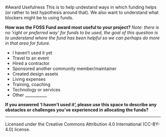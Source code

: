 #Award Usefulness
This is to help undestand ways in which funding helps (or rather to test hypothesis around that).
We also want to understand what blockers might be to using funds.


**How was the FOSS Fund award most useful to your project?**
*Note: there is no 'right or preferred way' for funds to be used, the goal of this question is to understand where the fund has been helpful so we can perhaps do more in that area for future.*
- I haven’t used it yet
- Travel to an event
- Hired a contractor
- Sponsored another community member/maintainer
- Created design assets
- Living expenses 
- Training, coaching
- Technology or services
- Other ___________

**If you answered ‘I haven’t used it’, please use this space to describe any obstacles or challenges you’ve experienced in allocating the funds?**
____________




Licensed under the Creative Commons Attribution 4.0 International (CC-BY-4.0) license.